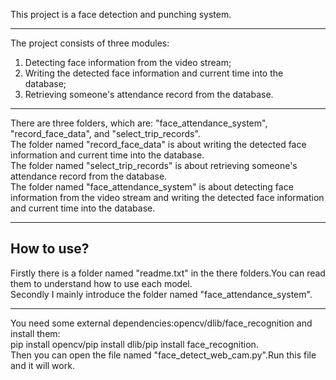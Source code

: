 This project is a face detection and punching system.
***
The project consists of three modules: <br>
1. Detecting face information from the video stream;<br> 
2. Writing the detected face information and current time into the database; <br> 
3. Retrieving someone's attendance record from the database.<br> 
***
There are three folders, which are: "face_attendance_system", "record_face_data", and "select_trip_records".<br> 
The folder named "record_face_data" is about writing the detected face information and current time into the database.<br> 
The folder named "select_trip_records" is about retrieving someone's attendance record from the database.<br> 
The folder named "face_attendance_system" is about detecting face information from the video stream and writing the detected face  information and current time into the database.
***
## How to use?
Firstly there is a folder named "readme.txt" in the there folders.You can read them to understand how to use each model.<br> 
Secondly I mainly introduce the folder named "face_attendance_system".<br> 
***
You need some external dependencies:opencv/dlib/face_recognition and install them:<br> 
pip install opencv/pip install dlib/pip install face_recognition.<br> 
Then you can open the file named "face_detect_web_cam.py".Run this file and it will work.<br> 

